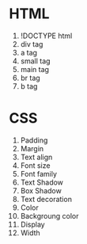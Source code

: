 # HTML
1. !DOCTYPE html
2. div tag
3. a tag
4. small tag
5. main tag
6. br tag
7. b tag


# CSS
1. Padding
2. Margin
3. Text align
4. Font size
5. Font family
6. Text Shadow
7. Box Shadow
8. Text decoration
9. Color
10. Backgroung color
11. Display
12. Width
